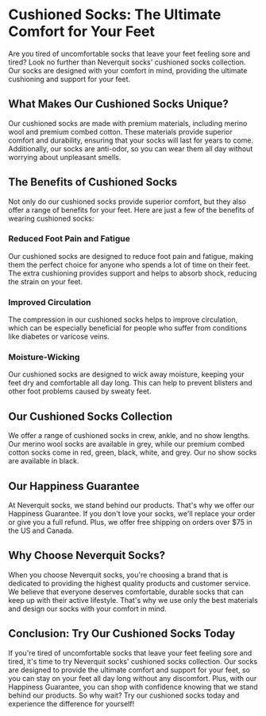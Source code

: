 # Cushioned Socks: The Ultimate Comfort for Your Feet

Are you tired of uncomfortable socks that leave your feet feeling sore and tired? Look no further than Neverquit socks' cushioned socks collection. Our socks are designed with your comfort in mind, providing the ultimate cushioning and support for your feet.

## What Makes Our Cushioned Socks Unique?

Our cushioned socks are made with premium materials, including merino wool and premium combed cotton. These materials provide superior comfort and durability, ensuring that your socks will last for years to come. Additionally, our socks are anti-odor, so you can wear them all day without worrying about unpleasant smells.

## The Benefits of Cushioned Socks

Not only do our cushioned socks provide superior comfort, but they also offer a range of benefits for your feet. Here are just a few of the benefits of wearing cushioned socks:

### Reduced Foot Pain and Fatigue

Our cushioned socks are designed to reduce foot pain and fatigue, making them the perfect choice for anyone who spends a lot of time on their feet. The extra cushioning provides support and helps to absorb shock, reducing the strain on your feet.

### Improved Circulation

The compression in our cushioned socks helps to improve circulation, which can be especially beneficial for people who suffer from conditions like diabetes or varicose veins.

### Moisture-Wicking

Our cushioned socks are designed to wick away moisture, keeping your feet dry and comfortable all day long. This can help to prevent blisters and other foot problems caused by sweaty feet.

## Our Cushioned Socks Collection

We offer a range of cushioned socks in crew, ankle, and no show lengths. Our merino wool socks are available in grey, while our premium combed cotton socks come in red, green, black, white, and grey. Our no show socks are available in black.

## Our Happiness Guarantee

At Neverquit socks, we stand behind our products. That's why we offer our Happiness Guarantee. If you don't love your socks, we'll replace your order or give you a full refund. Plus, we offer free shipping on orders over $75 in the US and Canada.

## Why Choose Neverquit Socks?

When you choose Neverquit socks, you're choosing a brand that is dedicated to providing the highest quality products and customer service. We believe that everyone deserves comfortable, durable socks that can keep up with their active lifestyle. That's why we use only the best materials and design our socks with your comfort in mind.

## Conclusion: Try Our Cushioned Socks Today

If you're tired of uncomfortable socks that leave your feet feeling sore and tired, it's time to try Neverquit socks' cushioned socks collection. Our socks are designed to provide the ultimate comfort and support for your feet, so you can stay on your feet all day long without any discomfort. Plus, with our Happiness Guarantee, you can shop with confidence knowing that we stand behind our products. So why wait? Try our cushioned socks today and experience the difference for yourself!